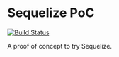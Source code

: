 # Sequelize PoC
[![Build Status](https://travis-ci.org/NicolasRitouet/sequelize-poc.svg?branch=master)](https://travis-ci.org/NicolasRitouet/sequelize-poc)


A proof of concept to try Sequelize.
